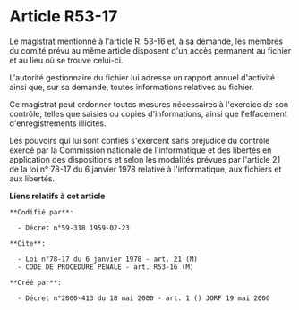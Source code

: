 # Article R53-17

Le magistrat mentionné à l'article R. 53-16 et, à sa demande, les membres du comité prévu au même article disposent d'un
accès permanent au fichier et au lieu où se trouve celui-ci.

L'autorité gestionnaire du fichier lui adresse un rapport annuel d'activité ainsi que, sur sa demande, toutes informations
relatives au fichier.

Ce magistrat peut ordonner toutes mesures nécessaires à l'exercice de son contrôle, telles que saisies ou copies
d'informations, ainsi que l'effacement d'enregistrements illicites.

Les pouvoirs qui lui sont confiés s'exercent sans préjudice du contrôle exercé par la Commission nationale de l'informatique
et des libertés en application des dispositions et selon les modalités prévues par l'article 21 de la loi n° 78-17 du 6
janvier 1978 relative à l'informatique, aux fichiers et aux libertés.

**Liens relatifs à cet article**

	**Codifié par**:

	  - Décret n°59-318 1959-02-23

	**Cite**:

	  - Loi n°78-17 du 6 janvier 1978 - art. 21 (M)
	  - CODE DE PROCEDURE PENALE - art. R53-16 (M)

	**Créé par**:

	  - Décret n°2000-413 du 18 mai 2000 - art. 1 () JORF 19 mai 2000
